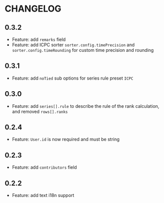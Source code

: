 # CHANGELOG

## 0.3.2

- Feature: add `remarks` field
- Feature: add ICPC sorter `sorter.config.timePrecision` and `sorter.config.timeRounding` for custom time precision and rounding

## 0.3.1

- Feature: add `noTied` sub options for series rule preset `ICPC`

## 0.3.0

- Feature: add `series[].rule` to describe the rule of the rank calculation, and removed `rows[].ranks`

## 0.2.4

- Feature: `User.id` is now required and must be string

## 0.2.3

- Feature: add `contributors` field

## 0.2.2

- Feature: add text i18n support
